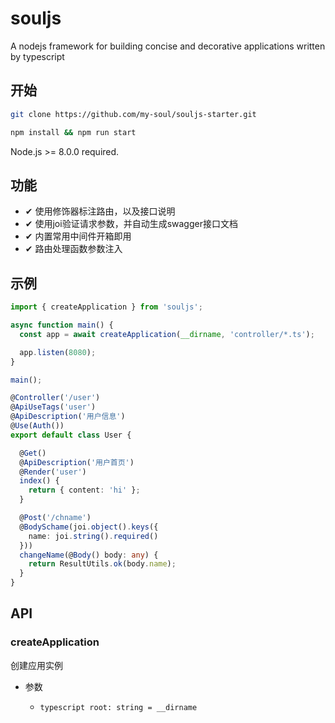 # souljs
A nodejs framework for building concise and decorative applications written by typescript

## 开始

``` bash
git clone https://github.com/my-soul/souljs-starter.git

npm install && npm run start
```
Node.js >= 8.0.0 required.

## 功能

- ✔︎ 使用修饰器标注路由，以及接口说明
- ✔︎ 使用joi验证请求参数，并自动生成swagger接口文档
- ✔︎ 内置常用中间件开箱即用
- ✔︎ 路由处理函数参数注入

## 示例

```typescript main.ts
import { createApplication } from 'souljs';

async function main() {
  const app = await createApplication(__dirname, 'controller/*.ts');

  app.listen(8080);
}

main();
```

```typescript controller/user.ts
@Controller('/user')
@ApiUseTags('user')
@ApiDescription('用户信息')
@Use(Auth())
export default class User {

  @Get()
  @ApiDescription('用户首页')
  @Render('user')
  index() {
    return { content: 'hi' };
  }

  @Post('/chname')
  @BodySchame(joi.object().keys({
    name: joi.string().required()
  }))
  changeName(@Body() body: any) {
    return ResultUtils.ok(body.name);
  }
}
```

## API

### createApplication

创建应用实例

- 参数

  - ```typescript root: string = __dirname ``` 

